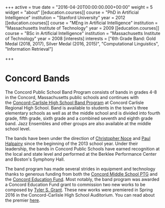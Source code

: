 +++
active = true
date = "2016-04-20T00:00:00.000+00:00"
weight = 5
widget = "about"
[[education.courses]]
course = "PhD in Artificial Intelligence"
institution = "Stanford University"
year = 2012
[[education.courses]]
course = "MEng in Artificial Intelligence"
institution = "Massachusetts Institute of Technology"
year = 2009
[[education.courses]]
course = "BSc in Artificial Intelligence"
institution = "Massachusetts Institute of Technology"
year = 2008
[interests]
interests = ["6th Grade Band: Gold Medal (2018, 2017), Silver Medal (2016, 2015)", "Computational Linguistics", "Information Retrieval"]

+++
# Concord Bands

The Concord Public School Band Program consists of bands in grades 4-8 in the Concord, Massachusetts public schools and continues with the [Concord-Carlisle High School Band Program](http://cchsbands.com/ "http://cchsbands.com") at Concord Carlisle Regional High School. Band is available to students in the town's three elementary schools as well as at the middle school and is divided into fourth grade, fifth grade, sixth grade and a combined seventh and eighth grade band. Jazz Ensembles and other groups are also available at the middle school level.

The bands have been under the direction of [Christopher Noce](http://concordbands.org/our_directors#christopher_noce "our_directors") and [Paul Halpainy](http://concordbands.org/our_directors#paul_halpainy "our_directors") since the beginning of the 2013 school year. Under their leadership, the bands in Concord Public Schools have earned recognition at the local and state level and performed at the Berklee Performance Center and Boston's Symphony Hall.

The band program has made several strides in equipment and technology thanks to generous funding from both the [Concord Middle School PTG](http://cmsptg.org/ "http://cmsptg.org/") and the [Concord Education Fund](http://concordedfund.org/ "http://concordedfund.org/"). Most notably, the band program was awarded a Concord Education Fund grant to commission two new works to be composed by [Tyler S. Grant](http://www.tylersgrant.com/ "http://www.tylersgrant.com/"). These new works were premiered in Spring 2016 in the Concord-Carlisle High School Auditorium. You can read about the premier [here](http://concordedfund.org/2016/06/cms-band-performs-two-world-premier-pieces/ "http://concordedfund.org/2016/06/cms-band-performs-two-world-premier-pieces/").
